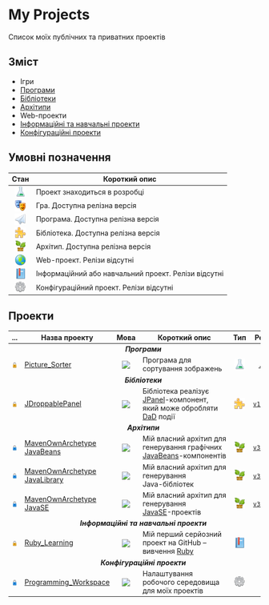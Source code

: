 # My Projects

Список моїх публічних та приватних проектів

## Зміст  

+ Ігри
+ <a href="#applications">Програми</a>
+ <a href="#libraries">Бібліотеки</a>
+ <a href="#archetype">Архітипи</a>
+ Web-проекти
+ <a href="#info_and_learning">Інформаційні та навчальні проекти</a>
+ <a href="#config">Конфігураційні проекти</a>

## Умовні позначення

| Стан | Короткий опис |
| :-:  |      ---      |
| <img width="22" valign="middle" title="В розробці" src="/icons/dev.png"> | Проект знаходиться в розробці |
| <img width="22" valign="middle" title="Гра" src="/icons/game.png"> | Гра. Доступна релізна версія |
| <img width="22" valign="middle" title="Програма" src="/icons/app.png"> | Програма. Доступна релізна версія |
| <img width="22" valign="middle" title="Бібліотека" src="/icons/lib.png"> | Бібліотека. Доступна релізна версія |
| <img width="22" valign="middle" title="Архітип" src="/icons/archetype.png"> | Архітип. Доступна релізна версія |
| <img width="22" valign="middle" title="Web-проект" src="/icons/web.png"> | Web-проект. Релізи відсутні |
| <img width="22" valign="middle" title="Інформаційний/навчальний проект" src="/icons/info.png"> | Інформаційний або навчальний проект. Релізи відсутні |
| <img width="22" valign="middle" title="Конфігураційний проект" src="/icons/config.png"> | Конфігураційний проект. Релізи відсутні |

## Проекти

<table>
    <!-- Заголовок -->
    <thead>
        <tr>
            <th>...</th>
            <th>Назва проекту</th>
            <th>Мова</th>
            <th>Короткий опис</th>
            <th>Тип</th>
            <th>Реліз</th>
        </tr>
    </thead>
    <!-- Тіло таблиці -->
    <tbody align="center">
            <!-- Програми -->
        <tr>
            <td colspan="6"><i><b><a name="applications"></a>Програми</b></i></td>
        </tr>
            <!-- Picture_Sorter -->
        <tr>
            <td><img width="22" valign="middle" title="Публічний проект" src="/icons/unlock.png"></td>
            <td align="left"><a href="https://github.com/RutarAndriy/Picture_Sorter">Picture_Sorter</a></td>
            <td><img valign="middle" src="https://img.shields.io/badge/-java-B07219"></td>
            <td align="left">Програма для сортування зображень</td>
            <td><img width="22" valign="middle" title="В розробці" src="/icons/dev.png"></td>
            <td><a href="https://github.com/RutarAndriy/Picture_Sorter/releases"><code>...</code></a></td>
        </tr>
            <!-- Бібліотеки -->
        <tr>
            <td colspan="6"><i><b><a name="libraries"></a>Бібліотеки</b></i></td>
        </tr>
            <!-- JDroppablePanel -->
        <tr>
            <td><img width="22" valign="middle" title="Публічний проект" src="/icons/unlock.png"></td>
            <td align="left"><a href="https://github.com/RutarAndriy/JDroppablePanel">JDroppablePanel</a></td>
            <td><img valign="middle" src="https://img.shields.io/badge/-java-B07219"></td>
            <td align="left">Бібліотека реалізує <a href="https://docs.oracle.com/javase/8/docs/api/javax/swing/JPanel.html">JPanel</a>-компонент, який може обробляти <a href="https://uk.wikipedia.org/wiki/Drag-and-drop">DaD</a> події</td>
            <td><img width="22" valign="middle" title="Бібліотека" src="/icons/lib.png"></td>
            <td><a href="https://github.com/RutarAndriy/JDroppablePanel/releases"><code>v1.1.0</code></a></td>
        </tr>
            <!-- Архітипи -->
        <tr>
            <td colspan="6"><i><b><a name="archetype"></a>Архітипи</b></i></td>
        </tr>
            <!-- MavenOwnArchetype_JavaBeans -->
        <tr>
            <td><img width="22" valign="middle" title="Приватний проект" src="/icons/lock.png"></td>
            <td align="left"><a href="https://github.com/RutarAndriy/MavenOwnArchetype_JavaBeans">MavenOwnArchetype<br/>JavaBeans</a></td>
            <td><img valign="middle" src="https://img.shields.io/badge/-java-B07219"></td>
            <td align="left">Мій власний архітип для генерування графічних</br><a href="https://uk.wikipedia.org/wiki/JavaBeans">JavaBeans</a>-компонентів</td>
            <td><img width="22" valign="middle" title="Архітип" src="/icons/archetype.png"></td>
            <td><a href="https://github.com/RutarAndriy/MavenOwnArchetype_JavaBeans/releases"><code>v3.0.0</code></a></td>
        </tr>
            <!-- MavenOwnArchetype_JavaLibrary -->
        <tr>
            <td><img width="22" valign="middle" title="Приватний проект" src="/icons/lock.png"></td>
            <td align="left"><a href="https://github.com/RutarAndriy/MavenOwnArchetype_JavaLibrary">MavenOwnArchetype<br/>JavaLibrary</a></td>
            <td><img valign="middle" src="https://img.shields.io/badge/-java-B07219"></td>
            <td align="left">Мій власний архітип для генерування</br>Java-бібліотек</td>
            <td><img width="22" valign="middle" title="Архітип" src="/icons/archetype.png"></td>
            <td><a href="https://github.com/RutarAndriy/MavenOwnArchetype_JavaLibrary/releases"><code>v3.0.0</code></a></td>
        </tr>
            <!-- MavenOwnArchetype_JavaSE -->
        <tr>
            <td><img width="22" valign="middle" title="Приватний проект" src="/icons/lock.png"></td>
            <td align="left"><a href="https://github.com/RutarAndriy/MavenOwnArchetype_JavaSE">MavenOwnArchetype<br/>JavaSE</a></td>
            <td><img valign="middle" src="https://img.shields.io/badge/-java-B07219"></td>
            <td align="left">Мій власний архітип для генерування</br><a href="https://uk.wikipedia.org/wiki/Java_SE">JavaSE</a>-проектів</td>
            <td><img width="22" valign="middle" title="Архітип" src="/icons/archetype.png"></td>
            <td><a href="https://github.com/RutarAndriy/MavenOwnArchetype_JavaSE/releases"><code>v3.0.0</code></a></td>
        </tr>
            <!-- Інформаційні та навчальні проекти -->
        <tr>
            <td colspan="6"><i><b><a name="info_and_learning"></a>Інформаційні та навчальні проекти</b></i></td>
        </tr>
            <!-- Ruby_Learning -->
        <tr>
            <td><img width="22" valign="middle" title="Публічний проект" src="/icons/unlock.png"></td>
            <td align="left"><a href="https://github.com/RutarAndriy/Ruby_Learning">Ruby_Learning</a></td>
            <td><img valign="middle" src="https://img.shields.io/badge/-ruby-701516"></td>
            <td align="left">Мій перший серйозний проект на GitHub – вивчення <a href="https://uk.wikipedia.org/wiki/Ruby">Ruby</a></td>
            <td><img width="22" valign="middle" title="Навчальний проект" src="/icons/info.png"></td>
            <td>...</td>
        </tr>
            <!-- Конфігураційні проекти -->
        <tr>
            <td colspan="6"><i><b><a name="config"></a>Конфігураційні проекти</b></i></td>
        </tr>
            <!-- Programming_Workspace -->
        <tr>
            <td><img width="22" valign="middle" title="Приватний проект" src="/icons/lock.png"></td>
            <td align="left"><a href="https://github.com/RutarAndriy/Programming_Workspace">Programming_Workspace</a></td>
            <td><img valign="middle" src="https://img.shields.io/badge/-. . .-333333"></td>
            <td align="left">Налаштування робочого середовища для моїх проектів</td>
            <td><img width="22" valign="middle" title="Конфігураційний проект" src="/icons/config.png"></td>
            <td>...</td>
        </tr>
    </tbody>
</table>
